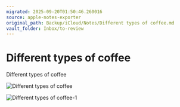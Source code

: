 ```yaml
---
migrated: 2025-09-20T01:50:46.260016
source: apple-notes-exporter
original_path: Backup/iCloud/Notes/Different types of coffee.md
vault_folder: Inbox/to-review
---
```

# Different types of coffee

Different types of coffee

![Different types of coffee](images/Different%20types%20of%20coffee.png)

![Different types of coffee-1](images/Different%20types%20of%20coffee-1.jpeg)

